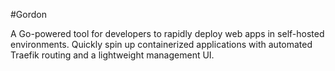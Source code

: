 #Gordon

A Go-powered tool for developers to rapidly
deploy web apps in self-hosted environments.
Quickly spin up containerized applications with
automated Traefik routing and a lightweight
management UI.
